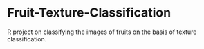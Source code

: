 # Fruit-Texture-Classification
R project on classifying the images of fruits on the basis of texture classification.
